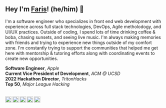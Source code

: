 ###
Hey I'm [Faris](https://www.farisashai.me/)! (he/him) 👋
---

I'm a software engineer who specializes in front end web development with experience across full stack technologies, DevOps, Agile metholodogy, and UI/UX practices. Outside of coding, I spend lots of time drinking coffee & boba, chasing sunsets, and seeing live music. I'm always making memories with friends and trying to experience new things outside of my comfort zone. I'm constantly trying to support the communities that helped me get here with mentorship & tutoring efforts along with coordinating events to create new opportunities.

**Software Engineer**, _Apple_ &nbsp;&nbsp;&nbsp; <br />
**Current Vice President of Development**, _ACM @ UCSD_ &nbsp;&nbsp;&nbsp; <br />
**2022 Hackathon Director**, _TritonHacks_ &nbsp;&nbsp;&nbsp; <br />
**Top 50**, _Major League Hacking_ &nbsp;&nbsp;&nbsp; <br />
<br />

<a href="https://www.facebook.com/farisashai/">
  <img align="left" alt="Faris's Facebook" width="20px" src="https://cdn.jsdelivr.net/npm/simple-icons@v3/icons/facebook.svg" />
</a>
<a href="https://www.instagram.com/farisashai/">
  <img align="left" alt="Faris's Instagram" width="20px" src="https://cdn.jsdelivr.net/npm/simple-icons@v3/icons/instagram.svg" />
</a>
<a href="https://www.linkedin.com/in/farisashai/">
  <img align="left" alt="Faris's LinkedIn" width="20px" src="https://cdn.jsdelivr.net/npm/simple-icons@v3/icons/linkedin.svg" />
</a>
<a href="https://devpost.com/farisashai">
  <img align="left" alt="Faris's DevPost" width="20px" src="https://cdn.jsdelivr.net/npm/simple-icons@7.9.0/icons/devpost.svg" />
</a>
<a href="https://open.spotify.com/user/ksjumrnqm89h68mommnjevzqg?si=2442253c04f34d21">
  <img align="left" alt="Faris's Spotify" width="20px" src="https://cdn.jsdelivr.net/npm/simple-icons@7.9.0/icons/spotify.svg" />
</a>

